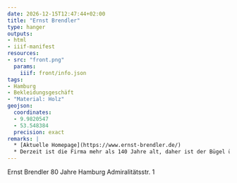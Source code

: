 ```yaml
---
date: 2026-12-15T12:47:44+02:00
title: "Ernst Brendler"
type: hanger
outputs:
- html
- iiif-manifest
resources:
- src: "front.png"
  params:
    iiif: front/info.json
tags:
- Hamburg
- Bekleidungsgeschäft
- "Material: Holz"
geojson:
  coordinates:
  - 9.9820547
  - 53.548384
  precision: exact
remarks: |
  * [Aktuelle Homepage](https://www.ernst-brendler.de/)
  * Derzeit ist die Firma mehr als 140 Jahre alt, daher ist der Bügel über 60 Jahre alt
---
```

Ernst Brendler
80
Jahre
Hamburg Admiralitätsstr. 1
